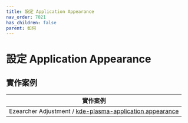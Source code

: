 ```yaml
---
title: 設定 Application Appearance
nav_order: 7021
has_children: false
parent: 如何
---
```



# 設定 Application Appearance



## 實作案例

| 實作案例 |
| --- |
| Ezearcher Adjustment / [kde-plasma-application appearance](https://github.com/samwhelp/ezarcher-adjustment/tree/main/prototype/de/kde-plasma/part/style) |


